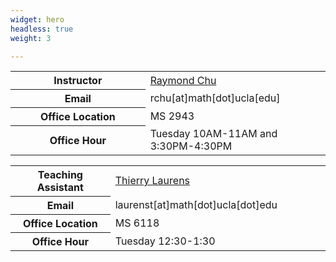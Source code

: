 ```yaml
---
widget: hero
headless: true
weight: 3

---
```

<table>
<col style="width:30%" span="2" />
  <tr>
    <th>Instructor</th>
    <td><a href="https://raymondchu.netlify.app">Raymond Chu</a></td>
  </tr>
  <tr>
    <th>Email</th>
    <td>rchu[at]math[dot]ucla[edu]</td>
  </tr>
  <tr>
    <th>Office Location</th>
    <td>MS 2943</td>
  </tr>
<tr>
    <th>Office Hour</th>
    <td>Tuesday 10AM-11AM and 3:30PM-4:30PM</td>
</tr>
</table>


<table>
<col style="width:18%" span="2" />
  <tr>
    <th>Teaching Assistant</th>
    <td><a href="https://www.math.ucla.edu/~laurenst/index.html">Thierry Laurens</a></td>
  </tr>
  <tr>
    <th>Email</th>
    <td>laurenst[at]math[dot]ucla[dot]edu</td>
  </tr>
  <tr>
    <th>Office Location</th>
    <td>MS 6118</td>
  </tr>
<tr>
    <th>Office Hour</th>
    <td>Tuesday 12:30-1:30</td>
</tr>
</table>
